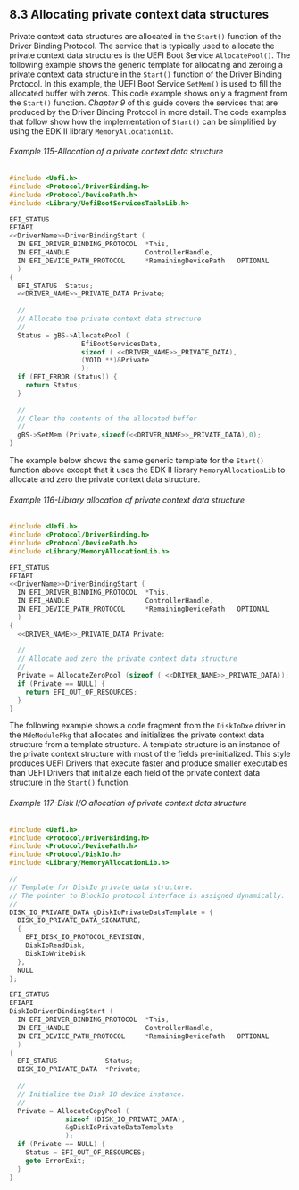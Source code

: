 <!--- @file
  8.3 Allocating private context data structures

  Copyright (c) 2012-2018, Intel Corporation. All rights reserved.<BR>

  Redistribution and use in source (original document form) and 'compiled'
  forms (converted to PDF, epub, HTML and other formats) with or without
  modification, are permitted provided that the following conditions are met:

  1) Redistributions of source code (original document form) must retain the
     above copyright notice, this list of conditions and the following
     disclaimer as the first lines of this file unmodified.

  2) Redistributions in compiled form (transformed to other DTDs, converted to
     PDF, epub, HTML and other formats) must reproduce the above copyright
     notice, this list of conditions and the following disclaimer in the
     documentation and/or other materials provided with the distribution.

  THIS DOCUMENTATION IS PROVIDED BY TIANOCORE PROJECT "AS IS" AND ANY EXPRESS OR
  IMPLIED WARRANTIES, INCLUDING, BUT NOT LIMITED TO, THE IMPLIED WARRANTIES OF
  MERCHANTABILITY AND FITNESS FOR A PARTICULAR PURPOSE ARE DISCLAIMED. IN NO
  EVENT SHALL TIANOCORE PROJECT  BE LIABLE FOR ANY DIRECT, INDIRECT, INCIDENTAL,
  SPECIAL, EXEMPLARY, OR CONSEQUENTIAL DAMAGES (INCLUDING, BUT NOT LIMITED TO,
  PROCUREMENT OF SUBSTITUTE GOODS OR SERVICES; LOSS OF USE, DATA, OR PROFITS;
  OR BUSINESS INTERRUPTION) HOWEVER CAUSED AND ON ANY THEORY OF LIABILITY,
  WHETHER IN CONTRACT, STRICT LIABILITY, OR TORT (INCLUDING NEGLIGENCE OR
  OTHERWISE) ARISING IN ANY WAY OUT OF THE USE OF THIS DOCUMENTATION, EVEN IF
  ADVISED OF THE POSSIBILITY OF SUCH DAMAGE.

-->

## 8.3 Allocating private context data structures

Private context data structures are allocated in the `Start()` function of the
Driver Binding Protocol. The service that is typically used to allocate the
private context data structures is the UEFI Boot Service `AllocatePool()`. The
following example shows the generic template for allocating and zeroing a
private context data structure in the `Start()` function of the Driver Binding
Protocol. In this example, the UEFI Boot Service `SetMem()` is used to fill the
allocated buffer with zeros. This code example shows only a fragment from the
`Start()` function. _Chapter 9_ of this guide covers the services that are
produced by the Driver Binding Protocol in more detail. The code examples that
follow show how the implementation of `Start()` can be simplified by using the
EDK II library `MemoryAllocationLib`.

###### Example 115-Allocation of a private context data structure

```c
#include <Uefi.h>
#include <Protocol/DriverBinding.h>
#include <Protocol/DevicePath.h>
#include <Library/UefiBootServicesTableLib.h>

EFI_STATUS
EFIAPI
<<DriverName>>DriverBindingStart (
  IN EFI_DRIVER_BINDING_PROTOCOL  *This,
  IN EFI_HANDLE                   ControllerHandle,
  IN EFI_DEVICE_PATH_PROTOCOL     *RemainingDevicePath   OPTIONAL
  )
{
  EFI_STATUS  Status;
  <<DRIVER_NAME>>_PRIVATE_DATA Private;
  
  //
  // Allocate the private context data structure
  //
  Status = gBS->AllocatePool (
                  EfiBootServicesData,
                  sizeof ( <<DRIVER_NAME>>_PRIVATE_DATA),
                  (VOID **)&Private
                  );
  if (EFI_ERROR (Status)) {
    return Status;
  }
  
  //
  // Clear the contents of the allocated buffer
  //
  gBS->SetMem (Private,sizeof(<<DRIVER_NAME>>_PRIVATE_DATA),0);
}
```

The example below shows the same generic template for the `Start()` function
above except that it uses the EDK II library `MemoryAllocationLib` to allocate
and zero the private context data structure.

###### Example 116-Library allocation of private context data structure

```c
#include <Uefi.h>
#include <Protocol/DriverBinding.h>
#include <Protocol/DevicePath.h>
#include <Library/MemoryAllocationLib.h>

EFI_STATUS
EFIAPI
<<DriverName>>DriverBindingStart (
  IN EFI_DRIVER_BINDING_PROTOCOL  *This,
  IN EFI_HANDLE                   ControllerHandle,
  IN EFI_DEVICE_PATH_PROTOCOL     *RemainingDevicePath   OPTIONAL
  )
{
  <<DRIVER_NAME>>_PRIVATE_DATA Private;
  
  //
  // Allocate and zero the private context data structure
  //
  Private = AllocateZeroPool (sizeof ( <<DRIVER_NAME>>_PRIVATE_DATA));
  if (Private == NULL) {
    return EFI_OUT_OF_RESOURCES;
  }
}
```

The following example shows a code fragment from the `DiskIoDxe` driver in the
`MdeModulePkg` that allocates and initializes the private context data
structure from a template structure. A template structure is an instance of the
private context structure with most of the fields pre-initialized. This style
produces UEFI Drivers that execute faster and produce smaller executables than
UEFI Drivers that initialize each field of the private context data structure
in the `Start()` function.

###### Example 117-Disk I/O allocation of private context data structure

```c
#include <Uefi.h>
#include <Protocol/DriverBinding.h>
#include <Protocol/DevicePath.h>
#include <Protocol/DiskIo.h>
#include <Library/MemoryAllocationLib.h>

//
// Template for DiskIo private data structure.
// The pointer to BlockIo protocol interface is assigned dynamically.
//
DISK_IO_PRIVATE_DATA gDiskIoPrivateDataTemplate = {
  DISK_IO_PRIVATE_DATA_SIGNATURE,
  {
    EFI_DISK_IO_PROTOCOL_REVISION,
    DiskIoReadDisk,
    DiskIoWriteDisk
  },
  NULL
};

EFI_STATUS
EFIAPI
DiskIoDriverBindingStart (
  IN EFI_DRIVER_BINDING_PROTOCOL  *This,
  IN EFI_HANDLE                   ControllerHandle,
  IN EFI_DEVICE_PATH_PROTOCOL     *RemainingDevicePath   OPTIONAL
  )
{
  EFI_STATUS            Status;
  DISK_IO_PRIVATE_DATA  *Private;
  
  //
  // Initialize the Disk IO device instance.
  //
  Private = AllocateCopyPool (
              sizeof (DISK_IO_PRIVATE_DATA),
              &gDiskIoPrivateDataTemplate
              );
  if (Private == NULL) {
    Status = EFI_OUT_OF_RESOURCES;
    goto ErrorExit;
  }
}
```

